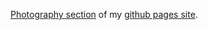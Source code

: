 [Photography section](lucabutikofer.github.io/Photography) of my [github pages site](lucabutikofer.github.io).
